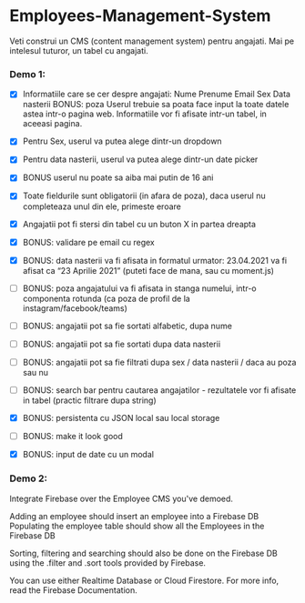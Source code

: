 # Employees-Management-System

Veti construi un CMS (content management system) pentru angajati. Mai pe intelesul tuturor, un tabel cu angajati.

### Demo 1:
- [x] Informatiile care se cer despre angajati:
Nume
Prenume
Email
Sex
Data nasterii
BONUS: poza
Userul trebuie sa poata face input la toate datele astea intr-o pagina web. Informatiile vor fi afisate intr-un tabel, in aceeasi pagina.

- [x] Pentru Sex, userul va putea alege dintr-un dropdown
- [x] Pentru data nasterii, userul va putea alege dintr-un date picker 
- [x] BONUS userul nu poate sa aiba mai putin de 16 ani
- [x] Toate fieldurile sunt obligatorii (in afara de poza), daca userul nu completeaza unul din ele, primeste eroare
- [x] Angajatii pot fi stersi din tabel cu un buton X in partea dreapta

 
- [x] BONUS: validare pe email cu regex
- [x] BONUS: data nasterii va fi afisata in formatul urmator: 23.04.2021 va fi afisat ca “23 Aprilie 2021” (puteti face de mana, sau cu moment.js)
- [ ] BONUS: poza angajatului va fi afisata in stanga numelui, intr-o componenta rotunda (ca poza de profil de la instagram/facebook/teams)
- [ ] BONUS: angajatii pot sa fie sortati alfabetic, dupa nume
- [ ] BONUS: angajatii pot sa fie sortati dupa data nasterii
- [ ] BONUS: angajatii pot sa fie filtrati dupa sex / data nasterii / daca au poza sau nu
- [ ] BONUS: search bar pentru cautarea angajatilor - rezultatele vor fi afisate in tabel (practic filtrare dupa string)
- [x] BONUS: persistenta cu JSON local sau local storage
- [ ] BONUS: make it look good
- [x] BONUS: input de date cu un modal


### Demo 2:
Integrate Firebase over the Employee CMS you've demoed.

Adding an employee should insert an employee into a Firebase DB
Populating the employee table should show all the Employees in the Firebase DB

Sorting, filtering and searching should also be done on the Firebase DB using the .filter and .sort tools provided by Firebase.

You can use either Realtime Database or Cloud Firestore.
For more info, read the Firebase Documentation.